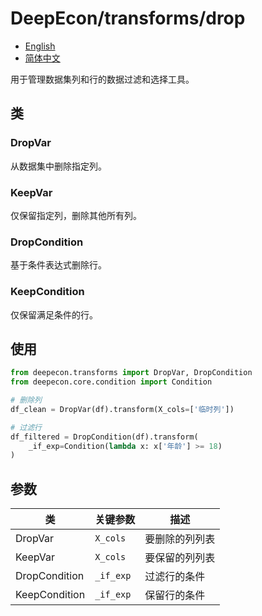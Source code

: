 # DeepEcon/transforms/drop

- [English](README.md)
- [简体中文](README.zh-CN.md)

用于管理数据集列和行的数据过滤和选择工具。

## 类

### DropVar
从数据集中删除指定列。

### KeepVar
仅保留指定列，删除其他所有列。

### DropCondition
基于条件表达式删除行。

### KeepCondition
仅保留满足条件的行。

## 使用

```python
from deepecon.transforms import DropVar, DropCondition
from deepecon.core.condition import Condition

# 删除列
df_clean = DropVar(df).transform(X_cols=['临时列'])

# 过滤行
df_filtered = DropCondition(df).transform(
    _if_exp=Condition(lambda x: x['年龄'] >= 18)
)
```

## 参数

| 类 | 关键参数 | 描述 |
|-------|----------------|-------------|
| DropVar | `X_cols` | 要删除的列列表 |
| KeepVar | `X_cols` | 要保留的列列表 |
| DropCondition | `_if_exp` | 过滤行的条件 |
| KeepCondition | `_if_exp` | 保留行的条件 |